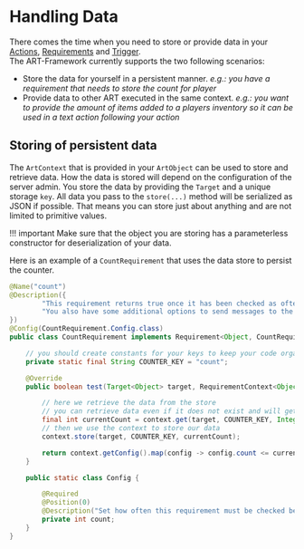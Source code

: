 # Handling Data

There comes the time when you need to store or provide data in your [Actions](actions.md), [Requirements](requirements.md) and [Trigger](trigger.md).  
The ART-Framework currently supports the two following scenarios:

* Store the data for yourself in a persistent manner.
  *e.g.: you have a requirement that needs to store the count for player*
* Provide data to other ART executed in the same context.
  *e.g.: you want to provide the amount of items added to a players inventory so it can be used in a text action following your action*

## Storing of persistent data

The `ArtContext` that is provided in your `ArtObject` can be used to store and retrieve data. How the data is stored will depend on the configuration of the server admin.
You store the data by providing the `Target` and a unique storage `key`. All data you pass to the `store(...)` method will be serialized as JSON if possible.
That means you can store just about anything and are not limited to primitive values.

!!! important
    Make sure that the object you are storing has a parameterless constructor for deserialization of your data.

Here is an example of a `CountRequirement` that uses the data store to persist the counter.

```java
@Name("count")
@Description({
        "This requirement returns true once it has been checked as often as defined in the count.",
        "You also have some additional options to send messages to the player informing him about the counter."
})
@Config(CountRequirement.Config.class)
public class CountRequirement implements Requirement<Object, CountRequirement.Config> {

    // you should create constants for your keys to keep your code organized
    private static final String COUNTER_KEY = "count";

    @Override
    public boolean test(Target<Object> target, RequirementContext<Object, Config> context) {

        // here we retrieve the data from the store
        // you can retrieve data even if it does not exist and will get an empty optional back
        final int currentCount = context.get(target, COUNTER_KEY, Integer.class).orElse(0) + 1;
        // then we use the context to store our data
        context.store(target, COUNTER_KEY, currentCount);

        return context.getConfig().map(config -> config.count <= currentCount).orElse(true);
    }

    public static class Config {

        @Required
        @Position(0)
        @Description("Set how often this requirement must be checked before it is successful.")
        private int count;
    }
}
```
